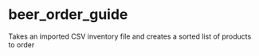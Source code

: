 # beer_order_guide
Takes an imported CSV inventory file and creates a sorted list of products to order
